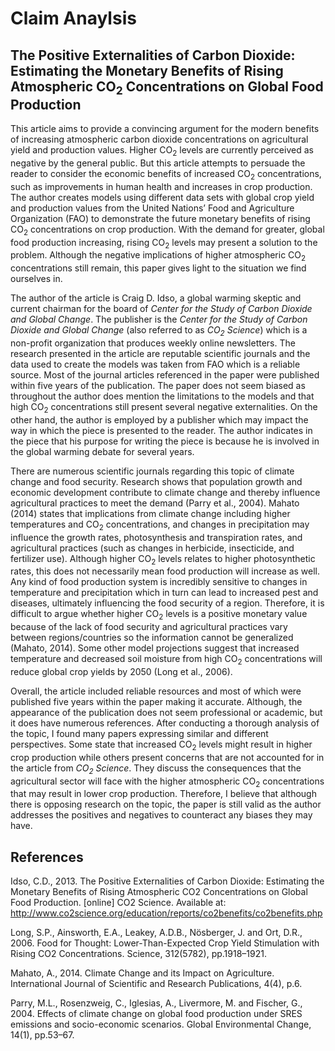 # Claim Anaylsis
## The Positive Externalities of Carbon Dioxide: Estimating the Monetary Benefits of Rising Atmospheric CO<sub>2</sub> Concentrations on Global Food Production

This article aims to provide a convincing argument for the modern benefits of increasing atmospheric carbon dioxide concentrations on agricultural yield and production values. Higher CO<sub>2</sub> levels are currently perceived as negative by the general public. But this article attempts to persuade the reader to consider the economic benefits of increased CO<sub>2</sub> concentrations, such as improvements in human health and increases in crop production. The author creates models using different data sets with global crop yield and production values from the United Nations’ Food and Agriculture Organization (FAO) to demonstrate the future monetary benefits of rising CO<sub>2</sub> concentrations on crop production. With the demand for greater, global food production increasing, rising CO<sub>2</sub> levels may present a solution to the problem. Although the negative implications of higher atmospheric CO<sub>2</sub> concentrations still remain, this paper gives light to the situation we find ourselves in. 

The author of the article is Craig D. Idso, a global warming skeptic and current chairman for the board of *Center for the Study of Carbon Dioxide and Global Change*. The publisher is the *Center for the Study of Carbon Dioxide and Global Change* (also referred to as *CO<sub>2</sub> Science*) which is a non-profit organization that produces weekly online newsletters. The research presented in the article are reputable scientific journals and the data used to create the models was taken from FAO which is a reliable source. Most of the journal articles referenced in the paper were published within five years of the publication. The paper does not seem biased as throughout the author does mention the limitations to the models and that high CO<sub>2</sub> concentrations still present several negative externalities. On the other hand, the author is employed by a publisher which may impact the way in which the piece is presented to the reader. The author indicates in the piece that his purpose for writing the piece is because he is involved in the global warming debate for several years. 

There are numerous scientific journals regarding this topic of climate change and food security. Research shows that population growth and economic development contribute to climate change and thereby influence agricultural practices to meet the demand (Parry et al., 2004). Mahato (2014) states that implications from climate change including higher temperatures and CO<sub>2</sub> concentrations, and changes in precipitation may influence the growth rates, photosynthesis and transpiration rates, and agricultural practices (such as changes in herbicide, insecticide, and fertilizer use). Although higher CO<sub>2</sub> levels relates to higher photosynthetic rates, this does not necessarily mean food production will increase as well. Any kind of food production system is incredibly sensitive to changes in temperature and precipitation which in turn can lead to increased pest and diseases, ultimately influencing the food security of a region. Therefore, it is difficult to argue whether higher CO<sub>2</sub> levels is a positive monetary value because of the lack of food security and agricultural practices vary between regions/countries so the information cannot be generalized (Mahato, 2014). Some other model projections suggest that increased temperature and decreased soil moisture from high CO<sub>2</sub> concentrations will reduce global crop yields by 2050 (Long et al., 2006).

Overall, the article included reliable resources and most of which were published five years within the paper making it accurate. Although, the appearance of the publication does not seem professional or academic, but it does have numerous references. After conducting a thorough analysis of the topic, I found many papers expressing similar and different perspectives. Some state that increased CO<sub>2</sub> levels might result in higher crop production while others present concerns that are not accounted for in the article from *CO<sub>2</sub> Science*. They discuss the consequences that the agricultural sector will face with the higher atmospheric CO<sub>2</sub> concentrations that may result in lower crop production. Therefore, I believe that although there is opposing research on the topic, the paper is still valid as the author addresses the positives and negatives to counteract any biases they may have.


## References
Idso, C.D., 2013. The Positive Externalities of Carbon Dioxide: Estimating the Monetary Benefits of Rising Atmospheric CO2 Concentrations on Global Food Production. [online] CO2 Science. Available at: <br>http://www.co2science.org/education/reports/co2benefits/co2benefits.php<br>

Long, S.P., Ainsworth, E.A., Leakey, A.D.B., Nösberger, J. and Ort, D.R., 2006. Food for Thought: Lower-Than-Expected Crop Yield Stimulation with Rising CO2 Concentrations. Science, 312(5782), pp.1918–1921.

Mahato, A., 2014. Climate Change and its Impact on Agriculture. International Journal of Scientific and Research Publications, 4(4), p.6.

Parry, M.L., Rosenzweig, C., Iglesias, A., Livermore, M. and Fischer, G., 2004. Effects of climate change on global food production under SRES emissions and socio-economic scenarios. Global Environmental Change, 14(1), pp.53–67.





